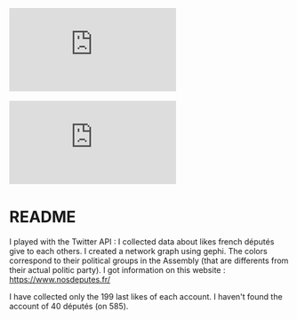 ![image](https://github.com/nicolasbon38/CuriousRacoon/blob/master/new_graphs.pdf)

![image](https://github.com/nicolasbon38/CuriousRacoon/blob/master/color_parties.pdf)


# README

I played with the Twitter API : I collected data about likes french députés give to each others. I created a network graph using gephi. The colors correspond to their political groups in the Assembly (that are differents from their actual politic party). I got information on this website : https://www.nosdeputes.fr/

I have collected only the 199 last likes of each account. I haven't found the account of 40 députés (on 585).



